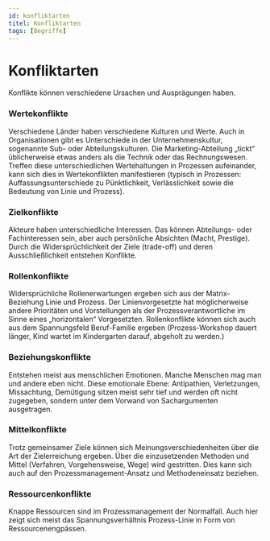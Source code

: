 ```yaml
---
id: konfliktarten
titel: Konfliktarten
tags: [Begriffe]
---
```


# Konfliktarten

Konflikte können verschiedene Ursachen und Ausprägungen haben.

### Wertekonflikte

Verschiedene Länder haben verschiedene Kulturen und Werte. Auch in Organisationen gibt es Unterschiede in der Unternehmenskultur, sogenannte Sub- oder Abteilungskulturen. Die Marketing-Abteilung „tickt“ üblicherweise etwas anders als die Technik oder das Rechnungswesen. Treffen diese unterschiedlichen Wertehaltungen in Prozessen aufeinander, kann sich dies in Wertekonflikten manifestieren (typisch in Prozessen: Auffassungsunterschiede zu Pünktlichkeit, Verlässlichkeit sowie die Bedeutung von Linie und Prozess).

### Zielkonflikte

Akteure haben unterschiedliche Interessen. Das können Abteilungs- oder Fachinteressen sein, aber auch persönliche Absichten (Macht, Prestige). Durch die Widersprüchlichkeit der Ziele (trade-off) und deren Ausschließlichkeit entstehen Konflikte.

### Rollenkonflikte

Widersprüchliche Rollenerwartungen ergeben sich aus der Matrix-Beziehung Linie und Prozess. Der Linienvorgesetzte hat möglicherweise andere Prioritäten und Vorstellungen als der Prozessverantwortliche im Sinne eines „horizontalen“ Vorgesetzten. Rollenkonflikte können sich auch aus dem Spannungsfeld Beruf-Familie ergeben (Prozess-Workshop dauert länger, Kind wartet im Kindergarten darauf, abgeholt zu werden.)

### Beziehungskonflikte

Entstehen meist aus menschlichen Emotionen. Manche Menschen mag man und andere eben nicht. Diese emotionale Ebene: Antipathien, Verletzungen, Missachtung, Demütigung sitzen meist sehr tief und werden oft nicht zugegeben, sondern unter dem Vorwand von Sachargumenten ausgetragen.

### Mittelkonflikte

Trotz gemeinsamer Ziele können sich Meinungsverschiedenheiten über die Art der Zielerreichung ergeben. Über die einzusetzenden Methoden und Mittel (Verfahren, Vorgehensweise, Wege) wird gestritten. Dies kann sich auch auf den Prozessmanagement-Ansatz und Methodeneinsatz beziehen.

### Ressourcenkonflikte

Knappe Ressourcen sind im Prozessmanagement der Normalfall. Auch hier zeigt sich meist das Spannungsverhältnis Prozess-Linie in Form von Ressourcenengpässen.